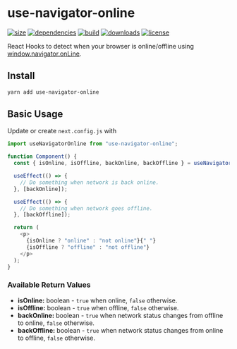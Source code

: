 # use-navigator-online
[![size](https://img.shields.io/bundlephobia/minzip/use-navigator-online)](https://bundlephobia.com/result?p=use-navigator-online)
[![dependencies](https://img.shields.io/librariesio/release/npm/use-navigator-online)](https://libraries.io/npm/use-navigator-online)
[![build](https://img.shields.io/travis/com/cansin/use-navigator-online)](https://travis-ci.com/github/cansin/use-navigator-online)
[![downloads](https://img.shields.io/npm/dm/use-navigator-online)](https://www.npmjs.com/package/use-navigator-online)
[![license](https://img.shields.io/github/license/cansin/use-navigator-online)](https://github.com/cansin/use-navigator-online/blob/master/LICENSE)

React Hooks to detect when your browser is online/offline using
[window.navigator.onLine](https://developer.mozilla.org/en-US/docs/Web/API/NavigatorOnLine/onLine).

## Install

```bash
yarn add use-navigator-online
```

## Basic Usage

Update or create `next.config.js` with

```js
import useNavigatorOnline from "use-navigator-online";

function Component() {
  const { isOnline, isOffline, backOnline, backOffline } = useNavigatorOnline();

  useEffect(() => {
    // Do something when network is back online.
  }, [backOnline]);

  useEffect(() => {
    // Do something when network goes offline.
  }, [backOffline]);

  return (
    <p>
      {isOnline ? "online" : "not online"}{" "}
      {isOffline ? "offline" : "not offline"}
    </p>
  );
}
```

### Available Return Values

- **isOnline:** boolean - `true` when online, `false` otherwise.
- **isOffline:** boolean - `true` when offline, `false` otherwise.
- **backOnline:** boolean - `true` when network status changes from offline to online,
  `false` otherwise.
- **backOffline:** boolean - `true` when network status changes from online to offline,
  `false` otherwise.

